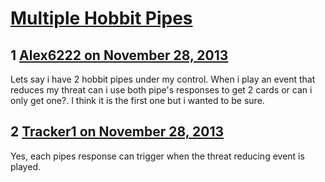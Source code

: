 # [Multiple Hobbit Pipes](https://community.fantasyflightgames.com/topic/94230-multiple-hobbit-pipes/)

## 1 [Alex6222 on November 28, 2013](https://community.fantasyflightgames.com/topic/94230-multiple-hobbit-pipes/?do=findComment&comment=918399)

Lets say i have 2 hobbit pipes under my control. When i play an event that reduces my threat can i use both pipe's responses to get 2 cards or can i only get one?. I think it is the first one but i wanted to be sure.

## 2 [Tracker1 on November 28, 2013](https://community.fantasyflightgames.com/topic/94230-multiple-hobbit-pipes/?do=findComment&comment=918526)

Yes, each pipes response can trigger when the threat reducing event is played.

